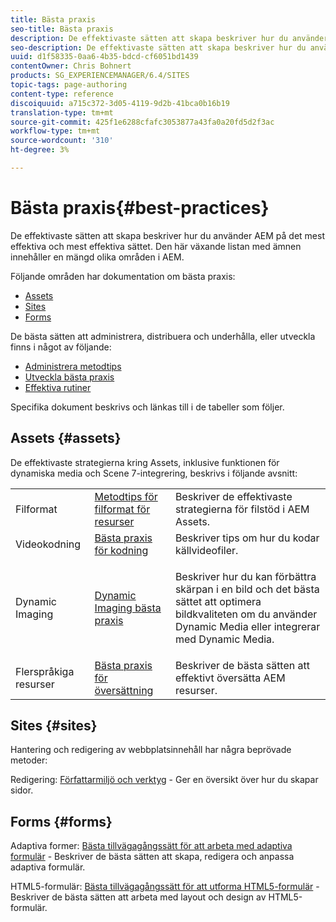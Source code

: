 ```yaml
---
title: Bästa praxis
seo-title: Bästa praxis
description: De effektivaste sätten att skapa beskriver hur du använder AEM på det mest effektiva och mest effektiva sättet. Den här växande listan med ämnen innehåller en mängd olika områden i AEM.
seo-description: De effektivaste sätten att skapa beskriver hur du använder AEM på det mest effektiva och mest effektiva sättet. Den här växande listan med ämnen innehåller en mängd olika områden i AEM.
uuid: d1f58335-0aa6-4b35-bdcd-cf6051bd1439
contentOwner: Chris Bohnert
products: SG_EXPERIENCEMANAGER/6.4/SITES
topic-tags: page-authoring
content-type: reference
discoiquuid: a715c372-3d05-4119-9d2b-41bca0b16b19
translation-type: tm+mt
source-git-commit: 425f1e6288cfafc3053877a43fa0a20fd5d2f3ac
workflow-type: tm+mt
source-wordcount: '310'
ht-degree: 3%

---
```



# Bästa praxis{#best-practices}

De effektivaste sätten att skapa beskriver hur du använder AEM på det mest effektiva och mest effektiva sättet. Den här växande listan med ämnen innehåller en mängd olika områden i AEM.

Följande områden har dokumentation om bästa praxis:

* [Assets](#assets)
* [Sites](#sites)
* [Forms](#forms)

De bästa sätten att administrera, distribuera och underhålla, eller utveckla finns i något av följande:

* [Administrera metodtips](/help/sites-administering/administer-best-practices.md)
* [Utveckla bästa praxis](/help/sites-developing/best-practices.md)
* [Effektiva rutiner](/help/sites-deploying/best-practices.md)

Specifika dokument beskrivs och länkas till i de tabeller som följer.

## Assets {#assets}

De effektivaste strategierna kring Assets, inklusive funktionen för dynamiska media och Scene 7-integrering, beskrivs i följande avsnitt:

<table> 
 <tbody>
  <tr>
   <td>Filformat</td> 
   <td><a href="/help/assets/assets-file-format-best-practices.md">Metodtips för filformat för resurser</a></td> 
   <td>Beskriver de effektivaste strategierna för filstöd i AEM Assets.</td> 
  </tr>
  <tr>
   <td>Videokodning</td> 
   <td><a href="/help/assets/video.md#best-practices-for-encoding-videos">Bästa praxis för kodning</a></td> 
   <td>Beskriver tips om hur du kodar källvideofiler.</td> 
  </tr>
  <tr>
   <td>Dynamic Imaging</td> 
   <td><a href="/help/assets/best-practices-for-optimizing-the-quality-of-your-images.md">Dynamic Imaging bästa praxis</a></td> 
   <td><p>Beskriver hur du kan förbättra skärpan i en bild och det bästa sättet att optimera bildkvaliteten om du använder Dynamic Media eller integrerar med Dynamic Media. </p> </td> 
  </tr>
  <tr>
   <td>Flerspråkiga resurser</td> 
   <td><a href="/help/assets/best-practices-for-translating-assets-efficiently.md">Bästa praxis för översättning</a></td> 
   <td>Beskriver de bästa sätten att effektivt översätta AEM resurser.</td> 
  </tr>
 </tbody>
</table>

## Sites {#sites}

Hantering och redigering av webbplatsinnehåll har några beprövade metoder:

Redigering: [Författarmiljö och verktyg](/help/sites-classic-ui-authoring/classic-page-author-env-tools.md) - Ger en översikt över hur du skapar sidor.

## Forms {#forms}

Adaptiva former: [Bästa tillvägagångssätt för att arbeta med adaptiva formulär](/help/forms/using/adaptive-forms-best-practices.md) - Beskriver de bästa sätten att skapa, redigera och anpassa adaptiva formulär.

HTML5-formulär: [Bästa tillvägagångssätt för att utforma HTML5-formulär](/help/forms/using/best-practices-for-html5-forms.md) - Beskriver de bästa sätten att arbeta med layout och design av HTML5-formulär.
